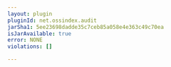 ```yaml
---
layout: plugin
pluginId: net.ossindex.audit
jarSha1: 5ee23698dadde35c7ceb85a058e4e363c49c70ea
isJarAvailable: true
error: NONE
violations: []

---
```

